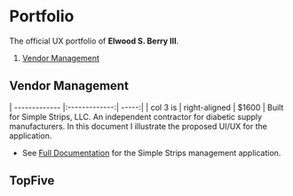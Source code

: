 # Portfolio
The official UX portfolio of **Elwood S. Berry III**.

1. [Vendor Management](#vendor-management)



## Vendor Management
| ------------- |:-------------:| -----:|
| col 3 is      | right-aligned | $1600 |
Built for Simple Strips, LLC. An independent contractor for diabetic supply manufacturers. In this document I illustrate the proposed UI/UX for the application.  
  * See [Full Documentation](vendor-management) for the Simple Strips management application.

## TopFive
